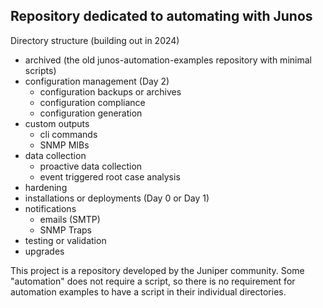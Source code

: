 ## Repository dedicated to automating with Junos

Directory structure (building out in 2024)
- archived (the old junos-automation-examples repository with minimal scripts)
- configuration management (Day 2)
    - configuration backups or archives
    - configuration compliance
    - configuration generation
- custom outputs
    - cli commands
    - SNMP MIBs
- data collection
    - proactive data collection
    - event triggered root case analysis
- hardening
- installations or deployments (Day 0 or Day 1)
- notifications
    - emails (SMTP)
    - SNMP Traps
- testing or validation
- upgrades

This project is a repository developed by the Juniper community. Some "automation" does not require a script, so there is no requirement for automation examples to have a script in their individual directories. 